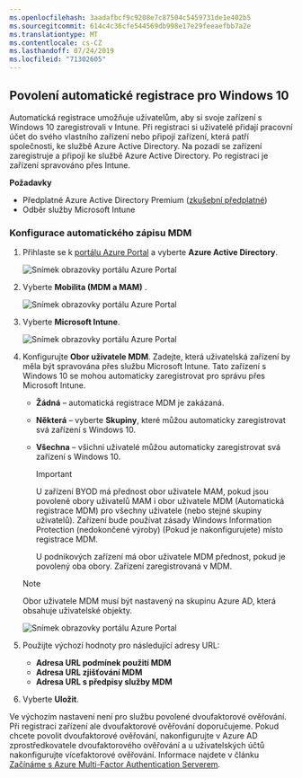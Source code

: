 ```yaml
---
ms.openlocfilehash: 3aadafbcf9c9208e7c87504c5459731de1e402b5
ms.sourcegitcommit: 614c4c36cfe544569db998e17e29feeaefbb7a2e
ms.translationtype: MT
ms.contentlocale: cs-CZ
ms.lasthandoff: 07/24/2019
ms.locfileid: "71302605"
---
```

## <a name="enable-windows-10-automatic-enrollment"></a>Povolení automatické registrace pro Windows 10

Automatická registrace umožňuje uživatelům, aby si svoje zařízení s Windows 10 zaregistrovali v Intune. Při registraci si uživatelé přidají pracovní účet do svého vlastního zařízení nebo připojí zařízení, která patří společnosti, ke službě Azure Active Directory. Na pozadí se zařízení zaregistruje a připojí ke službě Azure Active Directory. Po registraci je zařízení spravováno přes Intune.

**Požadavky**
- Předplatné Azure Active Directory Premium ([zkušební předplatné](http://go.microsoft.com/fwlink/?LinkID=816845))
- Odběr služby Microsoft Intune


### <a name="configure-automatic-mdm-enrollment"></a>Konfigurace automatického zápisu MDM

1. Přihlaste se k [portálu Azure Portal](https://portal.azure.com) a vyberte **Azure Active Directory**.

   ![Snímek obrazovky portálu Azure Portal](../media/auto-enroll-azure-main.png)

2. Vyberte **Mobilita (MDM a MAM)** .

   ![Snímek obrazovky portálu Azure Portal](../media/auto-enroll-mdm.png)

3. Vyberte **Microsoft Intune**.

   ![Snímek obrazovky portálu Azure Portal](../media/auto-enroll-intune.png)

4. Konfigurujte **Obor uživatele MDM**. Zadejte, která uživatelská zařízení by měla být spravována přes službu Microsoft Intune. Tato zařízení s Windows 10 se mohou automaticky zaregistrovat pro správu přes Microsoft Intune.

   - **Žádná** – automatická registrace MDM je zakázaná.
   - **Některá** – vyberte **Skupiny**, které můžou automaticky zaregistrovat svá zařízení s Windows 10.
   - **Všechna** – všichni uživatelé můžou automaticky zaregistrovat svá zařízení s Windows 10.

      > [!IMPORTANT]
      > U zařízení BYOD má přednost obor uživatele MAM, pokud jsou povolené obory uživatelů MAM i obor uživatele MDM (Automatická registrace MDM) pro všechny uživatele (nebo stejné skupiny uživatelů). Zařízení bude používat zásady Windows Information Protection (nedokončené výroby) (Pokud je nakonfigurujete) místo registrace MDM.
      >
      > U podnikových zařízení má obor uživatele MDM přednost, pokud je povolený oba obory. Zařízení zaregistrovaná v MDM.

   > [!NOTE]
   > Obor uživatele MDM musí být nastavený na skupinu Azure AD, která obsahuje uživatelské objekty.

   ![Snímek obrazovky portálu Azure Portal](../media/auto-enroll-scope.png)

5. Použijte výchozí hodnoty pro následující adresy URL:
    - **Adresa URL podmínek použití MDM**
    - **Adresa URL zjišťování MDM**
    - **Adresa URL s předpisy služby MDM**

6. Vyberte **Uložit**.

Ve výchozím nastavení není pro službu povolené dvoufaktorové ověřování. Při registraci zařízení ale dvoufaktorové ověřování doporučujeme. Pokud chcete povolit dvoufaktorové ověřování, nakonfigurujte v Azure AD zprostředkovatele dvoufaktorového ověřování a u uživatelských účtů nakonfigurujte vícefaktorové ověřování. Informace najdete v článku [Začínáme s Azure Multi-Factor Authentication Serverem](https://docs.microsoft.com/azure/multi-factor-authentication/multi-factor-authentication-get-started-cloud).
